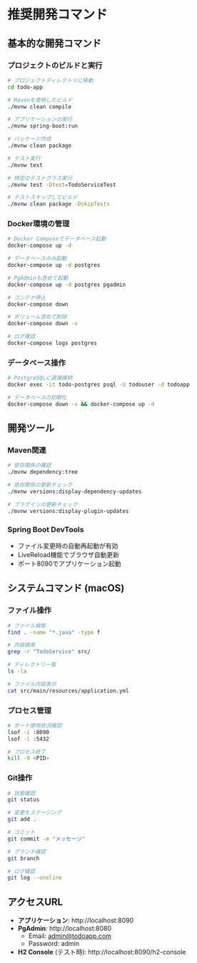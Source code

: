 # 推奨開発コマンド

## 基本的な開発コマンド

### プロジェクトのビルドと実行
```bash
# プロジェクトディレクトリに移動
cd todo-app

# Mavenを使用したビルド
./mvnw clean compile

# アプリケーションの実行
./mvnw spring-boot:run

# パッケージ作成
./mvnw clean package

# テスト実行
./mvnw test

# 特定のテストクラス実行
./mvnw test -Dtest=TodoServiceTest

# テストスキップしてビルド
./mvnw clean package -DskipTests
```

### Docker環境の管理
```bash
# Docker Composeでデータベース起動
docker-compose up -d

# データベースのみ起動
docker-compose up -d postgres

# PgAdminも含めて起動
docker-compose up -d postgres pgadmin

# コンテナ停止
docker-compose down

# ボリューム含めて削除
docker-compose down -v

# ログ確認
docker-compose logs postgres
```

### データベース操作
```bash
# PostgreSQLに直接接続
docker exec -it todo-postgres psql -U todouser -d todoapp

# データベースの初期化
docker-compose down -v && docker-compose up -d
```

## 開発ツール

### Maven関連
```bash
# 依存関係の確認
./mvnw dependency:tree

# 依存関係の更新チェック
./mvnw versions:display-dependency-updates

# プラグインの更新チェック
./mvnw versions:display-plugin-updates
```

### Spring Boot DevTools
- ファイル変更時の自動再起動が有効
- LiveReload機能でブラウザ自動更新
- ポート8090でアプリケーション起動

## システムコマンド (macOS)

### ファイル操作
```bash
# ファイル検索
find . -name "*.java" -type f

# 内容検索
grep -r "TodoService" src/

# ディレクトリ一覧
ls -la

# ファイル内容表示
cat src/main/resources/application.yml
```

### プロセス管理
```bash
# ポート使用状況確認
lsof -i :8090
lsof -i :5432

# プロセス終了
kill -9 <PID>
```

### Git操作
```bash
# 状態確認
git status

# 変更をステージング
git add .

# コミット
git commit -m "メッセージ"

# ブランチ確認
git branch

# ログ確認
git log --oneline
```

## アクセスURL
- **アプリケーション**: http://localhost:8090
- **PgAdmin**: http://localhost:8080
  - Email: admin@todoapp.com
  - Password: admin
- **H2 Console** (テスト時): http://localhost:8090/h2-console
